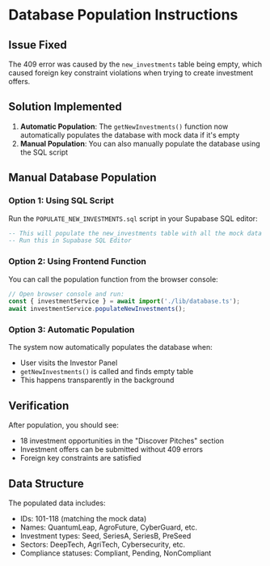 # Database Population Instructions

## Issue Fixed
The 409 error was caused by the `new_investments` table being empty, which caused foreign key constraint violations when trying to create investment offers.

## Solution Implemented
1. **Automatic Population**: The `getNewInvestments()` function now automatically populates the database with mock data if it's empty
2. **Manual Population**: You can also manually populate the database using the SQL script

## Manual Database Population

### Option 1: Using SQL Script
Run the `POPULATE_NEW_INVESTMENTS.sql` script in your Supabase SQL editor:

```sql
-- This will populate the new_investments table with all the mock data
-- Run this in Supabase SQL Editor
```

### Option 2: Using Frontend Function
You can call the population function from the browser console:

```javascript
// Open browser console and run:
const { investmentService } = await import('./lib/database.ts');
await investmentService.populateNewInvestments();
```

### Option 3: Automatic Population
The system now automatically populates the database when:
- User visits the Investor Panel
- `getNewInvestments()` is called and finds empty table
- This happens transparently in the background

## Verification
After population, you should see:
- 18 investment opportunities in the "Discover Pitches" section
- Investment offers can be submitted without 409 errors
- Foreign key constraints are satisfied

## Data Structure
The populated data includes:
- IDs: 101-118 (matching the mock data)
- Names: QuantumLeap, AgroFuture, CyberGuard, etc.
- Investment types: Seed, SeriesA, SeriesB, PreSeed
- Sectors: DeepTech, AgriTech, Cybersecurity, etc.
- Compliance statuses: Compliant, Pending, NonCompliant
